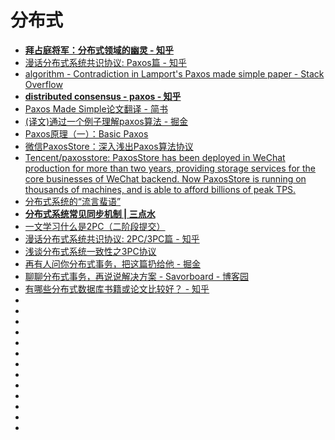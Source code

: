 # 分布式

  
*   [**拜占庭将军：分布式领域的幽灵 - 知乎**](https://zhuanlan.zhihu.com/p/65800882)
*   [漫话分布式系统共识协议: Paxos篇 - 知乎](https://zhuanlan.zhihu.com/p/35737689)
*   [algorithm - Contradiction in Lamport's Paxos made simple paper - Stack Overflow](https://stackoverflow.com/questions/29880949/contradiction-in-lamports-paxos-made-simple-paper)
*   [**distributed consensus - paxos - 知乎**](https://zhuanlan.zhihu.com/p/39814265)
*   [Paxos Made Simple论文翻译 - 简书](https://www.jianshu.com/p/6d01a8d2df9f)
*   [(译文)通过一个例子理解paxos算法 - 掘金](https://juejin.im/post/5d159590f265da1b86089a89)
*   [Paxos原理（一）：Basic Paxos](https://juejin.im/post/58285877d203090054f6126a)
*   [微信PaxosStore：深入浅出Paxos算法协议](https://www.infoq.cn/article/wechat-paxosstore-paxos-algorithm-protocol)
*   [Tencent/paxosstore: PaxosStore has been deployed in WeChat production for more than two years, providing storage services for the core businesses of WeChat backend. Now PaxosStore is running on thousands of machines, and is able to afford billions of peak TPS.](https://github.com/Tencent/paxosstore)
*   [分布式系统的“流言蜚语”](https://mp.weixin.qq.com/s/ZbwEiBJZ0XusB5NSJDbLHw)
*   [**分布式系统常见同步机制 | 三点水**](https://lotabout.me/2019/Data-Synchronization-in-Distributed-System/)
*   [一文学习什么是2PC（二阶段提交）](https://mp.weixin.qq.com/s?__biz=MzI4Njg5MDA5NA==&mid=2247485625&idx=1&sn=4e9557b6e73b2850d446659584905a97&chksm=ebd749b8dca0c0aeb9638b12a476106cf51ce3770fbeaa4e2c7edae03ac7ebdb2f64b8a4084a&mpshare=1&scene=23&srcid=&sharer_sharetime=1567682549323&sharer_shareid=19fe229c09c2cd2c6445c2856dcf3d6d#rd)
*   [漫话分布式系统共识协议: 2PC/3PC篇 - 知乎](https://zhuanlan.zhihu.com/p/35298019)
*   [浅谈分布式系统一致性之3PC协议](https://mp.weixin.qq.com/s?__biz=MzI1MzYzMTI2Ng==&mid=2247484725&idx=1&sn=606c0acebb07a1af8b7d6a5b1c1c2de2&utm_source=tuicool&utm_medium=referral)
*   [再有人问你分布式事务，把这篇扔给他 - 掘金](https://juejin.im/post/5b5a0bf9f265da0f6523913b)
*   [聊聊分布式事务，再说说解决方案 - Savorboard - 博客园](https://www.cnblogs.com/savorboard/p/distributed-system-transaction-consistency.html)
*   [有哪些分布式数据库书籍或论文比较好？ - 知乎](https://www.zhihu.com/question/37647788)
*   []()
*   []()
*   []()
*   []()
*   []()
*   []()
*   []()
*   []()
*   []()
*   []()
*   []()
*   []()
*   []()
